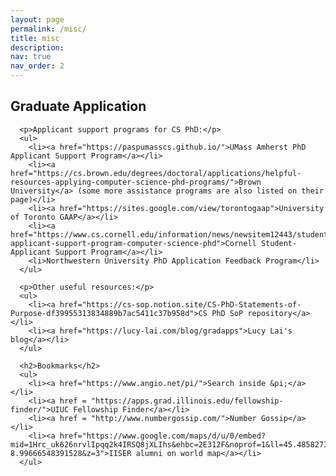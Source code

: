 ```yaml
---
layout: page
permalink: /misc/
title: misc
description: 
nav: true
nav_order: 2
---
```


<h2>Graduate Application</h2>
      
      <p>Applicant support programs for CS PhD:</p>
      <ul>
        <li><a href="https://paspumasscs.github.io/">UMass Amherst PhD Applicant Support Program</a></li>
        <li><a href="https://cs.brown.edu/degrees/doctoral/applications/helpful-resources-applying-computer-science-phd-programs/">Brown University</a> (some more assistance programs are also listed on their page)</li>
        <li><a href="https://sites.google.com/view/torontogaap">University of Toronto GAAP</a></li>
        <li><a href="https://www.cs.cornell.edu/information/news/newsitem12443/student-applicant-support-program-computer-science-phd">Cornell Student-Applicant Support Program</a></li>
        <li>Northwestern University PhD Application Feedback Program</li>
      </ul>
      
      <p>Other useful resources:</p>
      <ul>
        <li><a href="https://cs-sop.notion.site/CS-PhD-Statements-of-Purpose-df39955313834889b7ac5411c37b958d">CS PhD SoP repository</a></li>
        <li><a href="https://lucy-lai.com/blog/gradapps">Lucy Lai's blog</a></li>
      </ul>
      
      <h2>Bookmarks</h2>
      <ul>
        <li><a href="https://www.angio.net/pi/">Search inside &pi;</a></li>
        <li><a href = "https://apps.grad.illinois.edu/fellowship-finder/">UIUC Fellowship Finder</a></li>
        <li><a href = "http://www.numbergossip.com/">Number Gossip</a></li>
        <li><a href="https://www.google.com/maps/d/u/0/embed?mid=1Hrc_uk626nrvlIpqq2k4IRSQ8jXLIhs&ehbc=2E312F&noprof=1&ll=45.48582738833813%2C-8.99666548391528&z=3">IISER alumni on world map</a></li>
      </ul>
